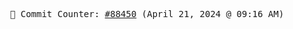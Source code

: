 <p align="center">
    <samp>
        📮 Commit Counter: <a href="https://github.com/Javascript-void0/Javascript-void0/commits/main">#88450</a> (April 21, 2024 @ 09:16 AM)
    </samp>
</p>